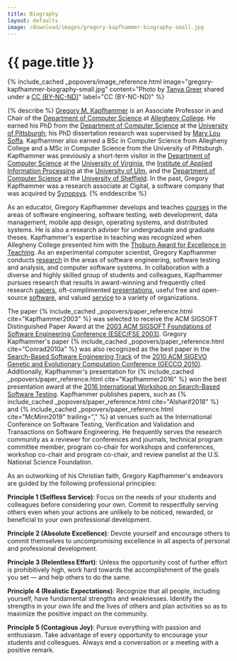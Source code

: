 ```yaml
---
title: Biography
layout: defaults
image: /download/images/gregory-kapfhammer-biography-small.jpg
---
```


# {{ page.title }}

<!-- include_cached header image -->
{% include_cached _popovers/image_reference.html image="gregory-kapfhammer-biography-small.jpg" content="Photo by <a href='https://www.facebook.com/tkpapinchak'>Tanya Greer</a> shared under a <a href='http://creativecommons.org/licenses/by-nc-nd/4.0/'>CC (BY-NC-ND)</a>" label="CC (BY-NC-ND)" %}

{% describe %}
[Gregory M. Kapfhammer]({{site.baseurl}}) is an Associate Professor in and Chair
of the [Department of Computer Science](http://www.cs.allegheny.edu) at
[Allegheny College](http://www.allegheny.edu). He earned his PhD from the
[Department of Computer Science](https://cs.pitt.edu) at the [University of
Pittsburgh](http://www.pitt.edu); his PhD dissertation research was supervised
by [Mary Lou Soffa](http://www.cs.virginia.edu/~soffa/). Kapfhammer also earned
a BSc in Computer Science from Allegheny College and a MSc in Computer Science
from the University of Pittsburgh. Kapfhammer was previously a short-term
visitor in the [Department of Computer Science](http://www.cs.virginia.edu) at
the [University of Virginia](http://www.virginia.edu), the [Institute of Applied
Information Processing](http://iai.mathematik.uni-ulm.de/en/index.html) at the
[University of Ulm](http://www.uni-ulm.de/en), and the [Department of Computer
Science](https://www.sheffield.ac.uk/dcs) at the [University of
Sheffield](http://www.sheffield.ac.uk/). In the past, Gregory Kapfhammer was a
research associate at Cigital, a software company that was acquired by
[Synopsys](https://www.synopsys.com/).
{% enddescribe %}

As an educator, Gregory Kapfhammer develops and teaches
[courses]({{site.baseurl}}teaching) in the areas of software engineering,
software testing, web development, data management, mobile app design, operating
systems, and distributed systems. He is also a research adviser for
undergraduate and graduate theses. Kapfhammer's expertise in teaching was
recognized when Allegheny College presented him with the [Thoburn Award for
Excellence in
Teaching](https://sites.allegheny.edu/alumni/award-recipients/#thoburn). As an
experimental computer scientist, Gregory Kapfhammer conducts
[research]({{site.baseurl}}research/) in the areas of software engineering,
software testing and analysis, and computer software systems. In collaboration
with a diverse and highly skilled group of students and colleagues, Kapfhammer
pursues research that results in award-winning and frequently cited research
[papers]({{site.baseurl}}research/papers/), oft-complimented
[presentations]({{site.baseurl}}research/presentations/), useful free and
open-source [software]({{site.baseurl}}software/), and valued
[service]({{site.baseurl}}service/) to a variety of organizations.

<p>
The paper {% include_cached _popovers/paper_reference.html cite="Kapfhammer2003"
%} was selected to receive the ACM SIGSOFT Distinguished Paper Award at the <a
href="http://esecfse.cs.helsinki.fi/">2003 ACM SIGSOFT Foundations of Software
Engineering Conference (ESEC/FSE 2003)</a>. Gregory Kapfhammer's paper {%
include_cached _popovers/paper_reference.html cite="Conrad2010a" %} was also
recognized as the best paper in the <a
href="http://www.sigevo.org/gecco-2010/organizers-tracks.html#sbse">Search-Based
Software Engineering Track</a> of the <a
href="http://www.sigevo.org/gecco-2010/">2010 ACM SIGEVO Genetic and
Evolutionary Computation Conference (GECCO 2010)</a>. Additionally, Kapfhammer's
presentation for {% include_cached _popovers/paper_reference.html
cite="Kapfhammer2016" %} won the best presentation award at the <a
href="https://cse.sc.edu/~ggay/sbst2016/">2016 International Workshop on
Search-Based Software Testing</a>. Kapfhammer publishes papers, such as {%
include_cached _popovers/paper_reference.html cite="Alsharif2018" %} and {%
include_cached _popovers/paper_reference.html cite="McMinn2019" trailing="," %}
at venues such as the International Conference on Software Testing, Verification
and Validation and Transactions on Software Engineering. He frequently serves
the research community as a reviewer for conferences and journals, technical
program committee member, program co-chair for workshops and conferences,
workshop co-chair and program co-chair, and review panelist at the U.S. National
Science Foundation.
</p>

As an outworking of his Christian faith, Gregory Kapfhammer's endeavors are
guided by the following professional principles:

<b>Principle 1 (Selfless Service)</b>: Focus on the needs of your students and
colleagues before considering your own. Commit to respectfully serving others
even when your actions are unlikely to be noticed, rewarded, or beneficial to
your own professional development.

<b>Principle 2 (Absolute Excellence)</b>: Devote yourself and encourage others
to commit themselves to uncompromising excellence in all aspects of personal and
professional development.

<b>Principle 3 (Relentless Effort)</b>: Unless the opportunity cost of further
effort is prohibitively high, work hard towards the accomplishment of the goals
you set &mdash; and help others to do the same.

<b>Principle 4 (Realistic Expectations)</b>: Recognize that all people,
including yourself, have fundamental strengths and weaknesses. Identify the
strengths in your own life and the lives of others and plan activities so as to
maximize the positive impact on the community.

<b>Principle 5 (Contagious Joy)</b>: Pursue everything with passion and
enthusiasm. Take advantage of every opportunity to encourage your students and
colleagues. Always end a conversation or a meeting with a positive remark.
